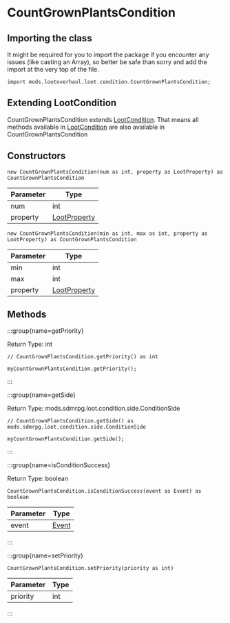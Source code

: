 # CountGrownPlantsCondition

## Importing the class

It might be required for you to import the package if you encounter any issues (like casting an Array), so better be safe than sorry and add the import at the very top of the file.
```zenscript
import mods.lootoverhaul.loot.condition.CountGrownPlantsCondition;
```


## Extending LootCondition

CountGrownPlantsCondition extends [LootCondition](/mods/lootoverhaul/loot/condition/basic/LootCondition). That means all methods available in [LootCondition](/mods/lootoverhaul/loot/condition/basic/LootCondition) are also available in CountGrownPlantsCondition

## Constructors


```zenscript
new CountGrownPlantsCondition(num as int, property as LootProperty) as CountGrownPlantsCondition
```
| Parameter |                         Type                         |
|-----------|------------------------------------------------------|
| num       | int                                                  |
| property  | [LootProperty](/mods/lootoverhaul/loot/LootProperty) |



```zenscript
new CountGrownPlantsCondition(min as int, max as int, property as LootProperty) as CountGrownPlantsCondition
```
| Parameter |                         Type                         |
|-----------|------------------------------------------------------|
| min       | int                                                  |
| max       | int                                                  |
| property  | [LootProperty](/mods/lootoverhaul/loot/LootProperty) |



## Methods

:::group{name=getPriority}

Return Type: int

```zenscript
// CountGrownPlantsCondition.getPriority() as int

myCountGrownPlantsCondition.getPriority();
```

:::

:::group{name=getSide}

Return Type: mods.sdmrpg.loot.condition.side.ConditionSide

```zenscript
// CountGrownPlantsCondition.getSide() as mods.sdmrpg.loot.condition.side.ConditionSide

myCountGrownPlantsCondition.getSide();
```

:::

:::group{name=isConditionSuccess}

Return Type: boolean

```zenscript
CountGrownPlantsCondition.isConditionSuccess(event as Event) as boolean
```

| Parameter |              Type               |
|-----------|---------------------------------|
| event     | [Event](/forge/api/event/Event) |


:::

:::group{name=setPriority}

```zenscript
CountGrownPlantsCondition.setPriority(priority as int)
```

| Parameter | Type |
|-----------|------|
| priority  | int  |


:::


